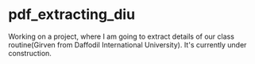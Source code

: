 # pdf_extracting_diu
Working on a project, where I am going to extract details of our class routine(Girven from Daffodil International University). It's currently under construction.
